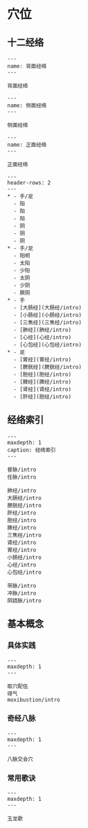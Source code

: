 # 穴位

## 十二经络

```{figure} assets/img/2022-01-13-11-58-09.png
---
name: 背面经络
---

背面经络
```

```{figure} assets/img/assets/img/2022-01-13-11-58-09.png.png
---
name: 侧面经络
---

侧面经络
```


```{figure} assets/img/2022-01-13-12-00-27.png
---
name: 正面经络
---

正面经络
```

```{list-table} 十二经汇总
---
header-rows: 2
---
* - 手/足
  - 阳
  - 阳
  - 阳
  - 阴
  - 阴
  - 阴
* - 手/足
  - 阳明
  - 太阳
  - 少阳
  - 太阴
  - 少阴
  - 厥阴
* - 手
  - [大肠经](大肠经/intro)
  - [小肠经](小肠经/intro)
  - [三焦经](三焦经/intro)
  - [肺经](肺经/intro)
  - [心经](心经/intro)
  - [心包经](心包经/intro)
* - 足
  - [胃经](胃经/intro)
  - [膀胱经](膀胱经/intro)
  - [胆经](胆经/intro)
  - [脾经](脾经/intro)
  - [肾经](肾经/intro)
  - [肝经](胆经/intro)
```


## 经络索引

```{toctree}
---
maxdepth: 1
caption: 经络索引
---

督脉/intro
任脉/intro

肺经/intro
大肠经/intro
膀胱经/intro
肝经/intro
胆经/intro
脾经/intro
三焦经/intro
肾经/intro
胃经/intro
小肠经/intro
心经/intro
心包经/intro

带脉/intro
冲脉/intro
阴跷脉/intro
```

## 基本概念

### 具体实践

```{toctree}
---
maxdepth: 1
---

取穴配伍
得气
moxibustion/intro
```

### 奇经八脉

```{toctree}
---
maxdepth: 1
---

八脉交会穴
```

### 常用歌诀

```{toctree}
---
maxdepth: 1
---

玉龙歌
```